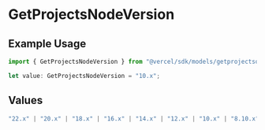 # GetProjectsNodeVersion

## Example Usage

```typescript
import { GetProjectsNodeVersion } from "@vercel/sdk/models/getprojectsop.js";

let value: GetProjectsNodeVersion = "10.x";
```

## Values

```typescript
"22.x" | "20.x" | "18.x" | "16.x" | "14.x" | "12.x" | "10.x" | "8.10.x"
```